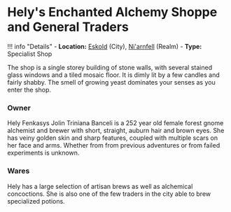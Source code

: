 # Hely's Enchanted Alchemy Shoppe and General Traders

!!! info "Details"
    - **Location:** [Eskold](/geography/settlements/niarnfell/eskold) (City), [Ni'arnfell](/geography/realms/niarnfell/#the-toro-fields) (Realm)
    - **Type:** Specialist Shop

The shop is a single storey building of stone walls, with several stained glass windows and a tiled mosaic floor. It is dimly lit by a few candles and fairly shabby. The smell of growing yeast dominates your senses as you enter the shop.

### Owner
Hely Fenkasys Jolin Triniana Banceli is a 252 year old female forest gnome alchemist and brewer with short, straight, auburn hair and brown eyes.  She has veiny golden skin and sharp features, coupled with multiple scars on her face and arms. Whether from from previous adventures or from failed experiments is unknown.

### Wares
Hely has a large selection of artisan brews as well as alchemical concoctions. She is also one of the few traders in the city able to brew specialized potions.
